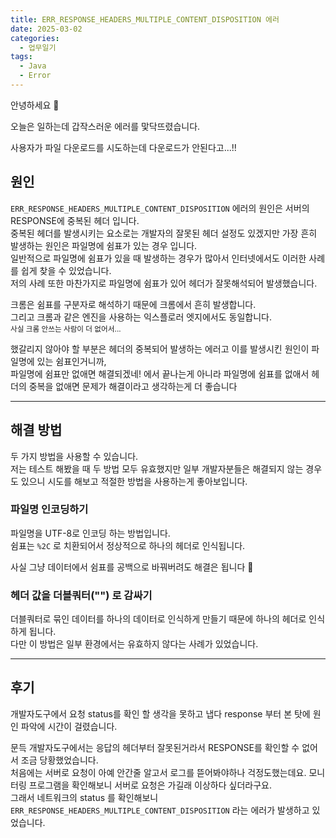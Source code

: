 ```yaml
---
title: ERR_RESPONSE_HEADERS_MULTIPLE_CONTENT_DISPOSITION 에러
date: 2025-03-02
categories:
  - 업무일기
tags:
  - Java
  - Error
---
```

안녕하세요 🐸  

오늘은 일하는데 갑작스러운 에러를 맟닥뜨렸습니다.  

사용자가 파일 다운로드를 시도하는데 다운로드가 안된다고...!!  

## 원인

`ERR_RESPONSE_HEADERS_MULTIPLE_CONTENT_DISPOSITION` 에러의 원인은 서버의 RESPONSE에 중복된 헤더 입니다.  
중복된 헤더를 발생시키는 요소로는 개발자의 잘못된 헤더 설정도 있겠지만 가장 흔히 발생하는 원인은 파일명에 쉼표가 있는 경우 입니다.  
일반적으로 파일명에 쉼표가 있을 때 발생하는 경우가 많아서 인터넷에서도 이러한 사례를 쉽게 찾을 수 있었습니다.  
저의 사례 또한 마찬가지로 파일명에 쉼표가 있어 헤더가 잘못해석되어 발생했습니다.  

크롬은 쉼표를 구분자로 해석하기 때문에 크롬에서 흔히 발생합니다.  
그리고 크롬과 같은 엔진을 사용하는 익스플로러 엣지에서도 동일합니다.  
<small>사실 크롬 안쓰는 사람이 더 없어서...</small>

했갈리지 않아야 할 부분은 헤더의 중복되어 발생하는 에러고 이를 발생시킨 원인이 파일명에 있는 쉼표인거니까,  
파일명에 쉼표만 없애면 해결되겠네! 에서 끝나는게 아니라 파일명에 쉼표를 없애서 헤더의 중복을 없애면 문제가 해결이라고 생각하는게 더 좋습니다

---
## 해결 방법

두 가지 방법을 사용할 수 있습니다.  
저는 테스트 해봤을 때 두 방법 모두 유효했지만 일부 개발자분들은 해결되지 않는 경우도 있으니 시도를 해보고 적절한 방법을 사용하는게 좋아보입니다.  

### 파일명 인코딩하기
파일명을 UTF-8로 인코딩 하는 방법입니다.  
쉼표는 `%2C` 로 치환되어서 정상적으로 하나의 헤더로 인식됩니다.  

사실 그냥 데이터에서 쉼표를 공백으로 바꿔버려도 해결은 됩니다 🤣

### 헤더 값을 더블쿼터("") 로 감싸기
더블쿼터로 묶인 데이터를 하나의 데이터로 인식하게 만들기 때문에 하나의 헤더로 인식하게 됩니다.  
다만 이 방법은 일부 환경에서는 유효하지 않다는 사례가 있었습니다.  

---
## 후기

개발자도구에서 요청 status를 확인 할 생각을 못하고 냅다 response 부터 본 탓에 원인 파악에 시간이 걸렸습니다.  

문득 개발자도구에서는 응답의 헤더부터 잘못된거라서 RESPONSE를 확인할 수 없어서 조금 당황했었습니다.  
처음에는 서버로 요청이 아예 안간줄 알고서 로그를 뜯어봐야하나 걱정도했는데요. 모니터링 프로그램을 확인해보니 서버로 요청은 가길래 이상하다 싶더라구요.  
그래서 네트워크의 status 를 확인해보니 `ERR_RESPONSE_HEADERS_MULTIPLE_CONTENT_DISPOSITION` 라는 에러가 발생하고 있었습니다.  
 